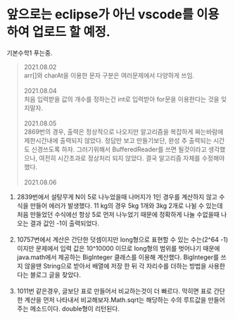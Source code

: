 # 앞으로는 eclipse가 아닌 vscode를 이용하여 업로드 할 예정.
기본수학1 푸는중.

> 2021.08.02 </br> arr[]와 charAt을 이용한 문자 구분은 여러문제에서 다양하게 쓰임.</br></br>
> 2021.08.04 </br> 처음 입력받을 값의 개수를 정하는건 int로 입력받아 for문을 이용한다는 것을 잊지말자.</br></br>
> 2021.08.05 </br> 2869번의 경우, 출력은 정상적으로 나오지만 알고리즘을 복잡하게 짜는바람에 제한시간내에 출력되지 않았다. 정답만 보고 만들기보단, 완성 추 출력되는 시간도 신경쓰도록 하자. 그러기위해서 BufferedReader를 쓰면 될것이라고 생각했으나, 여전히 시간초과로 정상처리 되지 않았다. 결국 알고리즘 자체를 수정해야했다. </br></br>
> 2021.08.06 </br>
1. 2839번에서 설탕무게 N이 5로 나누었을때 나머지가 1인 경우를 계산하지 않고 수식을 만들어 에러가 발생했다. 11 kg의 경우 5kg 1개와 3kg 2개로 나뉠 수 있는데 처음 만들었던 수식에선 항상 5로 먼저 나누었기 때문에 정확하게 나눌 수없을때 나오는 결과 값인 -1이 출력되었다.</br></br>
2. 10757번에서 계산은 간단한 덧셈이지만 long형으로 표현할 수 있는 수는(2^64 -1)이지만 문제에서 입력 값은 10^10000 이므로 long형의 범위를 벗어나기 때문에 java.math에서 제공하는 BigInteger 클래스를 이용해 계산했다. BigInteger를 쓰지 않을땐 String으로 받아서 배열에 저장 한 뒤 각 자리수를 더하는 방법을 사용한다는 블로그 글을 찾았다.</br></br>
3. 1011번 같은경우, 글보단 표로 만들어서 비교하는것이 더 빠르다. 막히면 표로 간단한 계산을 먼저 나타내서 비교해보자.Math.sqrt는 해당하는 수의 루트값을 만들어주는 메소드이다. double형이 리턴된다.</br></br>